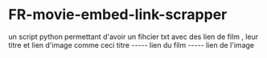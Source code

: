 # FR-movie-embed-link-scrapper
un script python permettant d'avoir un fihcier txt avec des lien de film , leur titre et lien d'image comme ceci titre ----- lien du film ----- lien de l'image
